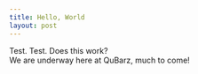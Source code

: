 ```yaml
---
title: Hello, World
layout: post
---
```

Test. Test. Does this work?  
We are underway here at QuBarz, much to come!

